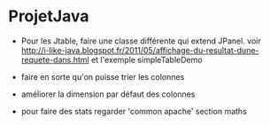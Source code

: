 # ProjetJava

- Pour les Jtable, faire une classe différente qui extend JPanel. voir http://i-like-java.blogspot.fr/2011/05/affichage-du-resultat-dune-requete-dans.html
et l'exemple simpleTableDemo

- faire en sorte qu'on puisse trier les colonnes

- améliorer la dimension par défaut des colonnes

- pour faire des stats regarder 'common apache' section maths 

